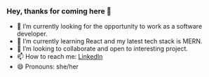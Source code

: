 ### Hey, thanks for coming here 👋

<!--
**pyaewaye/pyaewaye** is a ✨ _special_ ✨ repository because its `README.md` (this file) appears on your GitHub profile.

Here are some ideas to get you started:
-->

- 🔭 I’m currently looking for the opportunity to work as a software developer.
- 🌱 I’m currently learning React and my latest tech stack is MERN.
- 👯 I’m looking to collaborate and open to interesting project.
- 📫 How to reach me: [LinkedIn](https://www.linkedin.com/in/pyaepyaewinaye/)
- 😄 Pronouns: she/her

